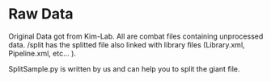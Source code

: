 # Raw Data
Original Data got from Kim-Lab. All are combat files containing unprocessed data. /split has the splitted file also linked with library files (Library.xml, Pipeline.xml, etc... ). 

SplitSample.py is written by us and can help you to split the giant file. 